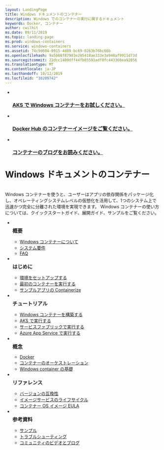 ```yaml
---
layout: LandingPage
title: Windows ドキュメントのコンテナー
description: Windows でのコンテナーの実行に関するドキュメント
keywords: Docker, コンテナー
author: cwilhit
ms.date: 09/11/2019
ms.topic: landing-page
ms.prod: windows-containers
ms.service: windows-containers
ms.assetid: 74c9d604-0915-4d89-bc69-0263b76bc66b
ms.openlocfilehash: 9a5b08f87983e285418ae333e3a948af9911d73d
ms.sourcegitcommit: 22dcc1400dff44fb85591adf0fc443360ea92856
ms.translationtype: MT
ms.contentlocale: ja-JP
ms.lasthandoff: 10/12/2019
ms.locfileid: "10209742"
---
```

<div id="main" class="v2">
    <ul class="cardsY panelContent featuredContent">
        <li>
            <a href="https://docs.microsoft.com/en-us/azure/aks/windows-container-cli" data-linktype="external">
                <div class="cardSize">
                    <div class="cardPadding">
                        <div class="card">
                            <div class="cardImageOuter">
                                <div class="cardImage">
                                    <img src="media/logo_kubernetes.svg" alt="" data-linktype="relative-path">
                                </div>
                            </div>
                            <div class="cardText">
                                <h3>AKS で Windows コンテナーをお試しください。</h3>
                            </div>
                        </div>
                    </div>
                </div>
            </a>
        </li>
        <li>
            <a href="https://hub.docker.com/_/microsoft-windows-base-os-images" data-linktype="external">
                <div class="cardSize">
                    <div class="cardPadding">
                        <div class="card">
                            <div class="cardImageOuter">
                                <div class="cardImage">
                                    <img src="media/logo_docker.svg" alt="" data-linktype="relative-path">
                                </div>
                            </div>
                            <div class="cardText">
                                <h3>Docker Hub のコンテナーイメージをご覧ください。</h3>
                            </div>
                        </div>
                    </div>
                </div>
            </a>
        </li>
        <li>
            <a href="https://techcommunity.microsoft.com/t5/Containers/bg-p/Containers" data-linktype="external">
                <div class="cardSize">
                    <div class="cardPadding">
                        <div class="card">
                            <div class="cardImageOuter">
                                <div class="cardImage">
                                    <img src="media/i_blog.svg" alt="" data-linktype="relative-path">
                                </div>
                            </div>
                            <div class="cardText">
                                <h3>コンテナーのブログをお読みください。</h3>
                            </div>
                        </div>
                    </div>
                </div>
            </a>
        </li>
    </ul>
    <h1>Windows ドキュメントのコンテナー</h1>
    <br/>
    <div class="abstract">Windows コンテナーを使うと、ユーザーはアプリの依存関係をパッケージ化し、オペレーティングシステムレベルの仮想化を活用して、1つのシステム上で迅速かつ完全に分離された環境を実現できます。 Windows コンテナーの使い方については、クイックスタートガイド、展開ガイド、サンプルをご覧ください。</div>
    <ul class="cardsW panelContent featuredContent">
        <li>
            <div class="cardSize">
                <div class="cardPadding">
                    <div class="card">
                        <div class="cardImageOuter">
                            <div class="cardImage bgdAccent1">
                                <img src="media/virtualization-containers-about.svg" alt="" data-linktype="relative-path">
                            </div>
                        </div>
                        <div class="cardText">
                            <h3 style="margin: 8px 0 2px 0;">概要</h3>
                            <ul>
                                <li><a href="/en-us/virtualization/windowscontainers/about/index" data-linktype="absolute-path">Windows コンテナーについて</a></li>
                                <li><a href="/en-us/virtualization/windowscontainers/deploy-containers/system-requirements" data-linktype="absolute-path">システム要件</a></li>
                                <li><a href="/en-us/virtualization/windowscontainers/about/faq" data-linktype="absolute-path">FAQ</a></li>
                            </ul>
                        </div>
                    </div>
                </div>
            </div>
        </li>
        <li>
            <div class="cardSize">
                <div class="cardPadding">
                    <div class="card">
                        <div class="cardImageOuter">
                            <div class="cardImage bgdAccent1">
                                <img src="media/virtualization-containers-quick-start.svg" alt="" data-linktype="relative-path">
                            </div>
                        </div>
                        <div class="cardText">
                            <h3 style="margin: 8px 0 2px 0;">はじめに</h3>
                            <ul>
                                <li><a href="/en-us/virtualization/windowscontainers/quick-start/set-up-environment" data-linktype="external">環境をセットアップする</a></li>
                                <li><a href="/en-us/virtualization/windowscontainers/quick-start/run-your-first-container" data-linktype="external">最初のコンテナーを実行する</a></li>
                                <li><a href="/en-us/virtualization/windowscontainers/quick-start/building-sample-app" data-linktype="external">サンプルアプリの Containerize</a></li>
                            </ul>
                        </div>
                    </div>
                </div>
            </div>
        </li>
        <li>
            <div class="cardSize">
                <div class="cardPadding">
                    <div class="card">
                        <div class="cardImageOuter">
                            <div class="cardImage bgdAccent1">
                                <img src="media/container-tutorials.svg" alt="" data-linktype="relative-path">
                            </div>
                        </div>
                        <div class="cardText">
                            <h3 style="margin: 8px 0 2px 0;">チュートリアル</h3>
                            <ul>
                                <li><a href="/en-us/virtualization/windowscontainers/manage-docker/manage-windows-dockerfile" data-linktype="external">Windows コンテナーを構築する</a></li>
                                <li><a href="/azure/aks/windows-container-cli" data-linktype="external">AKS で実行する</a></li>
                                <li><a href="/azure/service-fabric/service-fabric-quickstart-containers" data-linktype="external">サービスファブリックで実行する</a></li>
                                <li><a href="/azure/app-service/app-service-web-get-started-windows-container" data-linktype="external">Azure App Service で実行する</a></li>
                            </ul>
                        </div>
                    </div>
                </div>
            </div>
        </li>
        <li>
            <div class="cardSize">
                <div class="cardPadding">
                    <div class="card">
                        <div class="cardImageOuter">
                            <div class="cardImage bgdAccent1">
                                <img src="media/virtualization-containers-management-tools.svg" alt="" data-linktype="relative-path">
                            </div>
                        </div>
                        <div class="cardText">
                            <h3 style="margin: 8px 0 2px 0;">概念</h3>
                            <ul>
                                <li><a href="/en-us/virtualization/windowscontainers/manage-docker/configure-docker-daemon" data-linktype="external">Docker</a></li>
                                <li><a href="/virtualization/windowscontainers/about/overview-container-orchestrators" data-linktype="external">コンテナーのオーケストレーション</a></li>
                                <li><a href="/virtualization/windowscontainers/manage-containers/container-base-images" data-linktype="external">Windows container の基礎</a></li>
                            </ul>
                        </div>
                    </div>
                </div>
            </div>
        </li>
        <li>
            <div class="cardSize">
                <div class="cardPadding">
                    <div class="card">
                        <div class="cardImageOuter">
                            <div class="cardImage bgdAccent1">
                                <img src="media/container-reference.svg" alt="" data-linktype="relative-path">
                            </div>
                        </div>
                        <div class="cardText">
                            <h3 style="margin: 8px 0 2px 0;">リファレンス</h3>
                            <ul>
                                <li><a href="/en-us/virtualization/windowscontainers/deploy-containers/version-compatibility" data-linktype="external">バージョンの互換性</a></li>
                                <li><a href="/en-us/virtualization/windowscontainers/deploy-containers/base-image-lifecycle" data-linktype="external">イメージサービスのライフサイクル</a></li>
                                <li><a href="/en-us/virtualization/windowscontainers/images-eula" data-linktype="external">コンテナー OS イメージ EULA</a></li>
                            </ul>
                        </div>
                    </div>
                </div>
            </div>
        </li>
        <li>
            <div class="cardSize">
                <div class="cardPadding">
                    <div class="card">
                        <div class="cardImageOuter">
                            <div class="cardImage bgdAccent1">
                                <img src="media/virtualization-containers-community.svg" alt="" data-linktype="relative-path">
                            </div>
                        </div>
                        <div class="cardText">
                            <h3 style="margin: 8px 0 2px 0;">参考資料</h3>
                            <ul>
                                <li><a href="/en-us/virtualization/windowscontainers/samples" data-linktype="external">サンプル</a></li>
                                <li><a href="/en-us/virtualization/windowscontainers/troubleshooting" data-linktype="external">トラブルシューティング</a></li>
                                <li><a href="/en-us/virtualization/windowscontainers/communitylinks" data-linktype="external">コミュニティのビデオとブログ</a></li>
                            </ul>
                        </div>
                    </div>
                </div>
            </div>
        </li>
    </ul>
</div>
